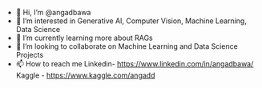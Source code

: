 - 👋 Hi, I’m @angadbawa
- 👀 I’m interested in Generative AI, Computer Vision, Machine Learning, Data Science
- 🌱 I’m currently learning more about RAGs
- 💞️ I’m looking to collaborate on Machine Learning and Data Science Projects
- 📫 How to reach me 
 Linkedin- https://www.linkedin.com/in/angadbawa/
 Kaggle - https://www.kaggle.com/angadd
